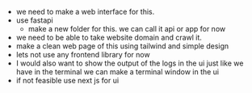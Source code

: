 - we need to make a web interface for this.
- use fastapi
    - make a new folder for this. we can call it api or app for now
- we need to be able to take website domain and crawl it.
- make a clean web page of this using tailwind and simple design
- lets not use any frontend library for now
- I would also want to show the output of the logs in the ui just like we have in the terminal we can make a terminal window in the ui
- if not feasible use next js for ui 